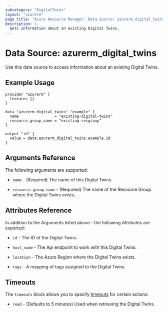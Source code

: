 ```yaml
---
subcategory: "DigitalTwins"
layout: "azurerm"
page_title: "Azure Resource Manager: Data Source: azurerm_digital_twins"
description: |-
  Gets information about an existing Digital Twins.
---
```


# Data Source: azurerm_digital_twins

Use this data source to access information about an existing Digital Twins.

## Example Usage

```hcl
provider "azurerm" {
  features {}
}

data "azurerm_digital_twins" "example" {
  name                = "existing-digital-twins"
  resource_group_name = "existing-resgroup"
}

output "id" {
  value = data.azurerm_digital_twins.example.id
}
```

## Arguments Reference

The following arguments are supported:

* `name` - (Required) The name of this Digital Twins.

* `resource_group_name` - (Required) The name of the Resource Group where the Digital Twins exists.

## Attributes Reference

In addition to the Arguments listed above - the following Attributes are exported: 

* `id` - The ID of the Digital Twins.

* `host_name` - The Api endpoint to work with this Digital Twins.

* `location` - The Azure Region where the Digital Twins exists.

* `tags` - A mapping of tags assigned to the Digital Twins.

## Timeouts

The `timeouts` block allows you to specify [timeouts](https://www.terraform.io/docs/configuration/resources.html#timeouts) for certain actions:

* `read` - (Defaults to 5 minutes) Used when retrieving the Digital Twins.
